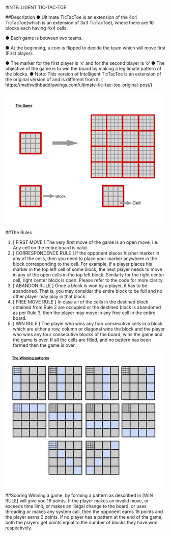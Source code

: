 #INTELLIGENT TIC-TAC-TOE

##Description
● Ultimate TicTacToe is an extension of the 4x4 TicTacToe(which is an extension of 3x3
TicTacToe), where there are 16 blocks each having 4x4 cells.

● Each game is between two teams.

● At the beginning, a coin is flipped to decide the team which will move first (First player).

● The marker for the first player is ‘x’ and for the second player is ‘o’
● The objective of the game is to win the board by making a legitimate pattern of the
blocks.
● Note: This version of Intelligent TicTacToe is an extension of the original version of and
is different from it.
(​ https://mathwithbaddrawings.com/ultimate-tic-tac-toe-original-post/​ )


![Alt text](/ai1.png?raw=true "The Game")

##The Rules
1. [​ FIRST MOVE​ ] The very first move of the game is an open move, i.e. Any cell on the
entire board is valid.
2. [​ CORRESPONDENCE RULE​ ] If the opponent places his/her marker in any of the cells,
then you need to place your marker anywhere in the block corresponding to the cell.
For example, if a player places his marker in the top left cell of some block, the next
player needs to move in any of the open cells in the top left block. Similarly for the right
center cell, right center block is open. Please refer to the code for more clarity.
3. [​ ABANDON RULE​ ] Once a block is won by a player, it has to be abandoned. That is,
you may consider the entire block to be full and no other player may play in that block.
4. [​ FREE MOVE RULE​ ] In case all of the cells in the destined block obtained from Rule 2
are occupied or the destined block is abandoned as per Rule 3, then the player may
move in any free cell in the entire board.
5. [​ WIN RULE​ ] The player who wins any four consecutive cells in a block which are either
a row, column or diagonal wins the block and the player who wins any four
consecutive blocks of the board, wins the game and the game is over. If all the cells
are filled, and no pattern has been formed then the game is over.

![Alt text](/ai2.png?raw=true "Winning Patterns")


##Scoring
Winning a game, by forming a pattern as described in [WIN RULE] will give you
16 points.
If the player makes an invalid move, or exceeds time limit, or makes an illegal
change to the board, or uses threading or makes any system call, then the
opponent earns 16 points and the player earns 0 points.
If no player has a pattern at the end of the game, both the players get points
equal to the number of blocks they have won respectively.

